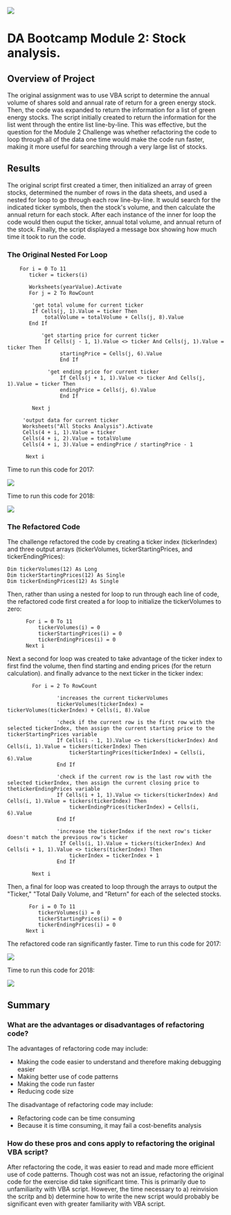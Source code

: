 <!-- Photo below by Lorenzo from Pexels -->
<img src=https://github.com/tn64/stock-analysis/blob/main/Resources/pexels-pixabay-210607-edit.jpg>

# DA Bootcamp Module 2: Stock analysis.

## Overview of Project
The original assignment was to use VBA script to determine the annual volume of shares sold and annual rate of return for a green energy stock. Then, the code was expanded to return the information for a list of green energy stocks. The script initially created to return the information for the list went through the entire list line-by-line. This was effective, but the question for the Module 2 Challenge was whether refactoring the code to loop through all of the data one time would make the code run faster, making it more useful for searching through a very large list of stocks.

## Results

The original script first created a timer, then initialized an array of green stocks, determined the number of rows in the data sheets, and used a nested for loop to go through each row line-by-line. It would search for the indicated ticker symbols, then the stock's volume, and then calculate the annual return for each stock. After each instance of the inner for loop the code would then ouput the ticker, annual total volume, and annual return of the stock. Finally, the script displayed a message box showing how much time it took to run the code.

### The Original Nested For Loop

        For i = 0 To 11
           ticker = tickers(i)

           Worksheets(yearValue).Activate
           For j = 2 To RowCount

            'get total volume for current ticker
            If Cells(j, 1).Value = ticker Then
                totalVolume = totalVolume + Cells(j, 8).Value
           End If

               'get starting price for current ticker
                If Cells(j - 1, 1).Value <> ticker And Cells(j, 1).Value = ticker Then
                     startingPrice = Cells(j, 6).Value
                     End If

                 'get ending price for current ticker
                     If Cells(j + 1, 1).Value <> ticker And Cells(j, 1).Value = ticker Then
                     endingPrice = Cells(j, 6).Value
                     End If

            Next j

         'output data for current ticker
         Worksheets("All Stocks Analysis").Activate
         Cells(4 + i, 1).Value = ticker
         Cells(4 + i, 2).Value = totalVolume
         Cells(4 + i, 3).Value = endingPrice / startingPrice - 1

          Next i
      
Time to run this code for 2017:

<img src=https://github.com/tn64/stock-analysis/blob/main/Resources/2017_before_refactor.png>

Time to run this code for 2018:

<img src=https://github.com/tn64/stock-analysis/blob/main/Resources/2018_before_refactor.png>

### The Refactored Code

The challenge refactored the code by creating a ticker index (tickerIndex) and three output arrays (tickerVolumes, tickerStartingPrices, and tickerEndingPrices):

    Dim tickerVolumes(12) As Long
    Dim tickerStartingPrices(12) As Single
    Dim tickerEndingPrices(12) As Single

Then, rather than using a nested for loop to run through each line of code, the refactored code first created a for loop to initialize the tickerVolumes to zero:

          For i = 0 To 11
              tickerVolumes(i) = 0
              tickerStartingPrices(i) = 0
              tickerEndingPrices(i) = 0
          Next i
          
Next a second for loop was created to take advantage of the ticker index to first find the volume, then find starting and ending prices (for the return calculation). and finally advance to the next ticker in the ticker index:

            For i = 2 To RowCount
    
                    'increases the current tickerVolumes                        
                    tickerVolumes(tickerIndex) = tickerVolumes(tickerIndex) + Cells(i, 8).Value
                    
                    'check if the current row is the first row with the selected tickerIndex, then assign the current starting price to the tickerStartingPrices variable
                    If Cells(i - 1, 1).Value <> tickers(tickerIndex) And Cells(i, 1).Value = tickers(tickerIndex) Then
                        tickerStartingPrices(tickerIndex) = Cells(i, 6).Value
                    End If
            
                    'check if the current row is the last row with the selected tickerIndex, then assign the current closing price to thetickerEndingPrices variable
                    If Cells(i + 1, 1).Value <> tickers(tickerIndex) And Cells(i, 1).Value = tickers(tickerIndex) Then
                        tickerEndingPrices(tickerIndex) = Cells(i, 6).Value
                    End If
                        
                    'increase the tickerIndex if the next row's ticker doesn't match the previous row's ticker
                     If Cells(i, 1).Value = tickers(tickerIndex) And Cells(i + 1, 1).Value <> tickers(tickerIndex) Then
                        tickerIndex = tickerIndex + 1
                    End If
                         
            Next i

Then, a final for loop was created to loop through the arrays to output the "Ticker," "Total Daily Volume, and "Return" for each of the selected stocks.

           For i = 0 To 11
              tickerVolumes(i) = 0
              tickerStartingPrices(i) = 0
              tickerEndingPrices(i) = 0
          Next i

The refactored code ran significantly faster. Time to run this code for 2017:

<img src=https://github.com/tn64/stock-analysis/blob/main/Resources/2017%20Refactored.png>

Time to run this code for 2018:

<img src=https://github.com/tn64/stock-analysis/blob/main/Resources/2018%20Refactored.png>

## Summary

### What are the advantages or disadvantages of refactoring code?

The advantages of refactoring code may include:

- Making the code easier to understand and therefore making debugging easier
- Making better use of code patterns
- Making the code run faster
- Reducing code size

The disadvantage of refactoring code may include:

- Refactoring code can be time consuming
- Because it is time consuming, it may fail a cost-benefits analysis

### How do these pros and cons apply to refactoring the original VBA script?

After refactoring the code, it was easier to read and made more efficient use of code patterns. Though cost was not an issue, refactoring the original code for the exercise did take significant time. This is primarily due to unfamiliarity with VBA script. However, the time necessary to a) reinvision the scritp and b) determine how to write the new script would probably be significant even with greater familiarity with VBA script.
